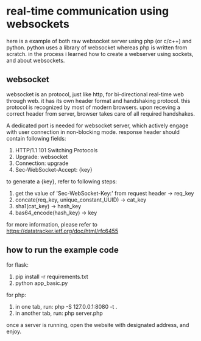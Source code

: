 # real-time communication using websockets

here is a example of both raw websocket server using php (or c/c++) and python. python uses a library of websocket whereas php is written from scratch. in the process i learned how to create a webserver using sockets, and about websockets.

## websocket

websocket is an protocol, just like http, for bi-directional real-time web through web. it has its own header format and handshaking protocol. this protocol is recognized by most of modern browsers. upon receving a correct header from server, browser takes care of all required handshakes.

A dedicated port is needed for websocket server, which actively engage with user connection in non-blocking mode.
response header should contain following fields:

1. HTTP/1.1 101 Switching Protocols
2. Upgrade: websocket
3. Connection: upgrade
4. Sec-WebSocket-Accept: {key}

to generate a {key}, refer to following steps:

1. get the value of 'Sec-WebSocket-Key:' from request header -> req_key
2. concate(req_key, unique_constant_UUID) -> cat_key
3. sha1(cat_key) -> hash_key
4. bas64_encode(hash_key) -> key

for more information, please refer to <https://datatracker.ietf.org/doc/html/rfc6455>

## how to run the example code

for flask:

1. pip install -r requirements.txt
2. python app_basic.py

for php:

1. in one tab, run: php -S 127.0.0.1:8080 -t .
2. in another tab, run: php server.php

once a server is running, open the website with designated address, and enjoy.
